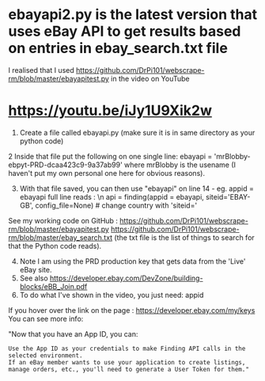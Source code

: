 # ebayapi2.py is the latest version that uses eBay API to get results based on entries in ebay_search.txt file
I realised that I used https://github.com/DrPi101/webscrape-rm/blob/master/ebayapitest.py in the video on YouTube

# https://youtu.be/iJy1U9Xik2w

1. Create a file called ebayapi.py (make sure it is in same directory as your python code)

2 Inside that file put the following on one single line:
ebayapi = 'mrBlobby-ebpyt-PRD-dcaa423c9-9a37ab99'
where mrBlobby is the usename (I haven't put my own personal one here for obvious reasons).

3. With that file saved, you can then use "ebayapi"  on line 14 - eg.  appid = ebayapi
full line reads : \n
api = finding(appid = ebayapi, siteid='EBAY-GB', config_file=None) # change country with 'siteid='

See my working code on GitHub : 
https://github.com/DrPi101/webscrape-rm/blob/master/ebayapitest.py
https://github.com/DrPi101/webscrape-rm/blob/master/ebay_search.txt 
(the txt file is the list of things to search for that the Python code reads).

4. Note I am using the PRD production key that gets data from the 'Live' eBay site.
5. See also https://developer.ebay.com/DevZone/building-blocks/eBB_Join.pdf
6. To do what I've shown in the video, you just need: appid

If you hover over the link on the page : https://developer.ebay.com/my/keys
You can see more info:

"Now that you have an App ID, you can:

    Use the App ID as your credentials to make Finding API calls in the selected environment.
    If an eBay member wants to use your application to create listings, manage orders, etc., you'll need to generate a User Token for them."
